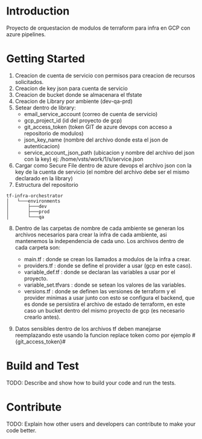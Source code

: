 # Introduction 
Proyecto de orquestacion de modulos de terraform para infra en GCP con azure pipelines.

# Getting Started

1.	Creacion de cuenta de servicio con permisos para creacion de recursos solicitados. 
2.	Creacion de key json para cuenta de servicio
3.  Creacion de bucket donde se almacenara el tfstate
4.	Creacion de Library por ambiente (dev-qa-prd)
5.	Setear dentro de library: 
    - email_service_account (correo de cuenta de servicio)
    - gcp_project_id (id del proyecto de gcp)     
    - git_access_token (token GIT de azure devops con acceso a repositorio de modulos)                       
    - json_key_name (nombre del archivo donde esta el json de autenticacion)
    - service_account_json_path (ubicacion y nombre del archivo del json con la key) ej: /home/vsts/work/1/s/service.json
6. Cargar como Secure File dentro de azure devops el archivo json con la key de la cuenta de servicio (el nombre del archivo debe ser el mismo declarado en la library)
7. Estructura del repositorio
~~~
tf-infra-orchestrator
│   └───environments
│       ├───dev
│       ├───prod
│       └───qa
~~~

8. Dentro de las carpetas de nombre de cada ambiente se generan los archivos necesarios para crear la infra de cada ambiente, asi mantenemos la independencia de cada uno.
Los archivos dentro de cada carpeta son:
    - main.tf : donde se crean los llamados a modulos de la infra a crear.
    - providers.tf : donde se define el provider a usar (gcp en este caso).
    - variable_def.tf : donde se declaran las variables a usar por el proyecto.
    - variable_set.tfvars : donde se setean los valores de las variables.
    - versions.tf : donde se definen las versiones de terraform y el provider minimas a usar junto con esto se configura el backend, que es donde se persistira el archivo de estado de terraform, en este caso un bucket dentro del mismo proyecto de gcp (es necesario crearlo antes).

8. Datos sensibles dentro de los archivos tf deben manejarse reemplazando este usando la funcion replace token como por ejemplo #{git_access_token}# 

# Build and Test
TODO: Describe and show how to build your code and run the tests. 

# Contribute
TODO: Explain how other users and developers can contribute to make your code better. 

